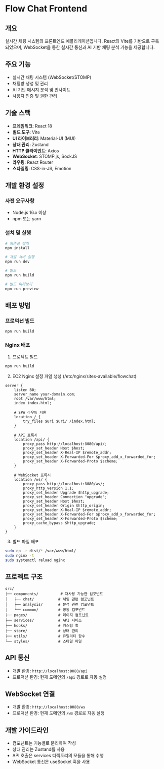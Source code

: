 # Flow Chat Frontend

## 개요
실시간 채팅 시스템의 프론트엔드 애플리케이션입니다. React와 Vite를 기반으로 구축되었으며, WebSocket을 통한 실시간 통신과 AI 기반 채팅 분석 기능을 제공합니다.

## 주요 기능
- 실시간 채팅 시스템 (WebSocket/STOMP)
- 채팅방 생성 및 관리
- AI 기반 메시지 분석 및 인사이트
- 사용자 인증 및 권한 관리

## 기술 스택
- **프레임워크**: React 18
- **빌드 도구**: Vite
- **UI 라이브러리**: Material-UI (MUI)
- **상태 관리**: Zustand
- **HTTP 클라이언트**: Axios
- **WebSocket**: STOMP.js, SockJS
- **라우팅**: React Router
- **스타일링**: CSS-in-JS, Emotion

## 개발 환경 설정

### 사전 요구사항
- Node.js 16.x 이상
- npm 또는 yarn

### 설치 및 실행
```bash
# 의존성 설치
npm install

# 개발 서버 실행
npm run dev

# 빌드
npm run build

# 빌드 미리보기
npm run preview
```

## 배포 방법

### 프로덕션 빌드
```bash
npm run build
```

### Nginx 배포
1. 프로젝트 빌드
```bash
npm run build
```

2. EC2 Nginx 설정 파일 생성 (/etc/nginx/sites-available/flowchat)
```nginx
server {
    listen 80;
    server_name your-domain.com;
    root /var/www/html;
    index index.html;

    # SPA 라우팅 지원
    location / {
        try_files $uri $uri/ /index.html;
    }

    # API 프록시
    location /api/ {
        proxy_pass http://localhost:8080/api/;
        proxy_set_header Host $host;
        proxy_set_header X-Real-IP $remote_addr;
        proxy_set_header X-Forwarded-For $proxy_add_x_forwarded_for;
        proxy_set_header X-Forwarded-Proto $scheme;
    }

    # WebSocket 프록시
    location /ws/ {
        proxy_pass http://localhost:8080/ws/;
        proxy_http_version 1.1;
        proxy_set_header Upgrade $http_upgrade;
        proxy_set_header Connection "upgrade";
        proxy_set_header Host $host;
        proxy_set_header Origin $http_origin;
        proxy_set_header X-Real-IP $remote_addr;
        proxy_set_header X-Forwarded-For $proxy_add_x_forwarded_for;
        proxy_set_header X-Forwarded-Proto $scheme;
        proxy_cache_bypass $http_upgrade;
    }
}
```

3. 빌드 파일 배포
```bash
sudo cp -r dist/* /var/www/html/
sudo nginx -t
sudo systemctl reload nginx
```

## 프로젝트 구조
```
src/
├── components/          # 재사용 가능한 컴포넌트
│   ├── chat/           # 채팅 관련 컴포넌트
│   ├── analysis/       # 분석 관련 컴포넌트
│   └── common/         # 공통 컴포넌트
├── pages/              # 페이지 컴포넌트
├── services/           # API 서비스
├── hooks/              # 커스텀 훅
├── store/              # 상태 관리
├── utils/              # 유틸리티 함수
└── styles/             # 스타일 파일
```

## API 통신
- 개발 환경: `http://localhost:8080/api`
- 프로덕션 환경: 현재 도메인의 `/api` 경로로 자동 설정

## WebSocket 연결
- 개발 환경: `http://localhost:8080/ws`
- 프로덕션 환경: 현재 도메인의 `/ws` 경로로 자동 설정

## 개발 가이드라인
- 컴포넌트는 기능별로 분리하여 작성
- 상태 관리는 Zustand를 사용
- API 호출은 services 디렉토리의 모듈을 통해 수행
- WebSocket 통신은 useSocket 훅을 사용